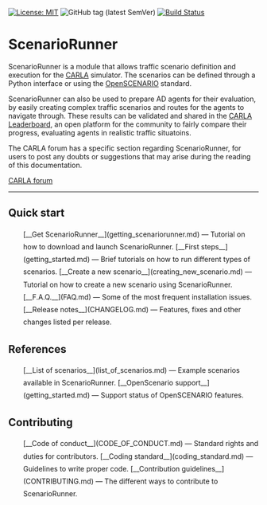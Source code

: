 [![License: MIT](https://img.shields.io/badge/License-MIT-yellow.svg)](https://opensource.org/licenses/MIT)
![GitHub tag (latest SemVer)](https://img.shields.io/github/tag/carla-simulator/scenario_runner.svg)
[![Build Status](https://travis-ci.com/carla-simulator/scenario_runner.svg?branch=master)](https://travis-ci.com/carla/scenario_runner)

# ScenarioRunner

ScenarioRunner is a module that allows traffic scenario definition and execution for the [CARLA](http://carla.org/ ) simulator. The scenarios can be defined through a Python interface or using the [OpenSCENARIO](http://www.openscenario.org/) standard.  
  
ScenarioRunner can also be used to prepare AD agents for their evaluation, by easily creating complex traffic scenarios and routes for the agents to navigate through. These results can be validated and shared in the [CARLA Leaderboard](https://leaderboard.carla.org/), an open platform for the community to fairly compare their progress, evaluating agents in realistic traffic situatoins.


The CARLA forum has a specific section regarding ScenarioRunner, for users to post any doubts or suggestions that may arise during the reading of this documentation.  
<div class="build-buttons">
<a href="https://forum.carla.org/" target="_blank" class="btn btn-neutral" title="Go to the latest CARLA release">
CARLA forum</a>
</div>

---

## Quick start
  <p style="padding-left:30px;line-height:1.8">
    [__Get ScenarioRunner__](getting_scenariorunner.md)
        — Tutorial on how to download and launch ScenarioRunner.  
    [__First steps__](getting_started.md)
        — Brief tutorials on how to run different types of scenarios.  
    [__Create a new scenario__](creating_new_scenario.md)
        — Tutorial on how to create a new scenario using ScenarioRunner.  
    [__F.A.Q.__](FAQ.md)
        — Some of the most frequent installation issues.  
    [__Release notes__](CHANGELOG.md)
        — Features, fixes and other changes listed per release.  
  </p>

## References
  <p style="padding-left:30px;line-height:1.8">
    [__List of scenarios__](list_of_scenarios.md)
        — Example scenarios available in ScenarioRunner.  
    [__OpenScenario support__](getting_started.md)
        — Support status of OpenSCENARIO features.  
  </p>

## Contributing
  <p style="padding-left:30px;line-height:1.8">
    [__Code of conduct__](CODE_OF_CONDUCT.md)
        — Standard rights and duties for contributors.  
    [__Coding standard__](coding_standard.md)
        — Guidelines to write proper code.  
    [__Contribution guidelines__](CONTRIBUTING.md)
        — The different ways to contribute to ScenarioRunner.
  </p>


